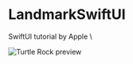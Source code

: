 # LandmarkSwiftUI
SwiftUI tutorial by Apple \


![Turtle Rock preview](https://github.com/glaphi/LandmarkSwiftUI/blob/master/Readme/TurtleRockPreview.png)
